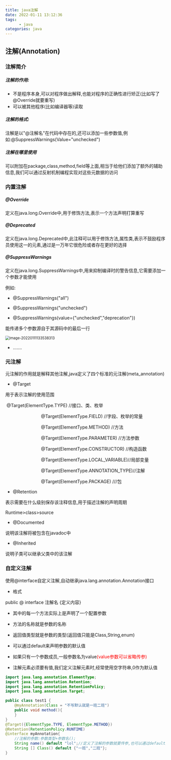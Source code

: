 ```yaml
---
title: java注解
date: 2022-01-11 13:12:36
tags:
      - java
categories: java
---
```


## 注解(Annotation)

<!--more-->

### 注解简介

##### 注解的作用:

- 不是程序本身,可以对程序做出解释,也能对程序的正确性进行矫正(比如写了@Override就要重写)
- 可以被其他程序(比如编译器等)读取

##### 注解的格式:

注解是以"@注解名"在代码中存在的,还可以添加一些参数值,例如:@SuppressWarnings(Value="unchecked")

##### 注解在哪里使用

可以附加在package,class,method,field等上面,相当于给他们添加了额外的辅助信息,我们可以通过反射机制编程实现对这些元数据的访问

### 内置注解

##### @Override

定义在java.long.Override中,用于修饰方法,表示一个方法声明打算重写

##### @Deprecated

定义在java.long.Deprecated中,此注释可以用于修饰方法,属性类,表示不鼓励程序员使用这一的元素,通过是一万年它很危险或者存在更好的选择

##### @SuppressWarnings

定义在java.long.SuppressWarnings中,用来抑制编译时的警告信息,它需要添加一个参数才能使用

例如:

- @SuppressWarnings("all")

- @SuppressWarnings("unchecked")

- @SuppressWarnings(value={"unchecked","deprecation"})

能传递多个参数源自于其源码中的最后一行

<img src="https://gitee.com/blue_satchel/images/raw/master/image-20220111133538313.png" alt="image-20220111133538313" style="zoom:80%;" />

- .......

### 元注解

元注解的作用就是解释其他注解,java定义了四个标准的元注解(meta_annotation)

- @Target 

用于表示注解的使用范围

​							  @Target(ElementType.TYPE)   //接口、类、枚举

　　　　　　　　@Target(ElementType.FIELD) //字段、枚举的常量

　　　　　　　　@Target(ElementType.METHOD) //方法

　　　　　　　　@Target(ElementType.PARAMETER) //方法参数

　　　　　　　　@Target(ElementType.CONSTRUCTOR)  //构造函数

　　　　　　　　@Target(ElementType.LOCAL_VARIABLE)//局部变量

　　　　　　　　@Target(ElementType.ANNOTATION_TYPE)//注解

　　　　　　　　@Target(ElementType.PACKAGE) ///包   


- @Retention

表示需要在什么级别保存该注释信息,用于描述注解的声明周期

Runtime>class>source

- @Documented

说明该注解将被包含在javadoc中

- @Inherited

说明子类可以继承父类中的该注解

### 自定义注解

使用@interface自定义注解,自动继承java.lang.annotation.Annotation接口

- 格式

public @ interface 注解名 {定义内容}

- 其中的每一个方法实际上是声明了一个配置参数

- 方法的名称就是参数的名称
- 返回值类型就是参数的类型(返回值只能是Class,String,enum)
- 可以通过default来声明参数的默认值
- 如果只有一个参数成员,一般参数名为value<label style="color:red">(value参数可以省略传参)</label>
- 注解元素必须要有值,我们定义注解元素时,经常使用空字符串,0作为默认值

```java
import java.lang.annotation.ElementType;
import java.lang.annotation.Retention;
import java.lang.annotation.RetentionPolicy;
import java.lang.annotation.Target;

public class test1 {
    @myAnnotation(Class = "不写默认就是一班二班")
    public void method(){
    }
}
@Target({ElementType.TYPE, ElementType.METHOD})
@Retention(RetentionPolicy.RUNTIME)
@interface myAnnotation{
    //注解的参数:参数类型+参数名();
    String name() default "lol";//定义了注解的参数就要传参,也可以通过default定义不传参时默认情况下的参数
    String [] Class() default {"一班","二班"};
}
```

